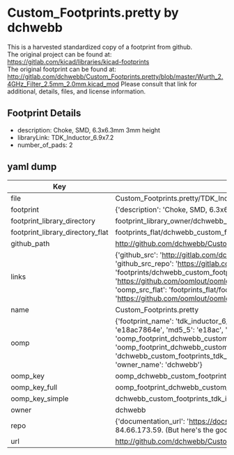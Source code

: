 # Custom_Footprints.pretty by dchwebb  
This is a harvested standardized copy of a footprint from github.  
The original project can be found at:  
https://gitlab.com/kicad/libraries/kicad-footprints  
The original footprint can be found at:
http://gitlab.com/dchwebb/Custom_Footprints.pretty/blob/master/Wurth_2.4GHz_Filter_2.5mm_2.0mm.kicad_mod
Please consult that link for additional, details, files, and license information.  
## Footprint Details
* description: Choke, SMD, 6.3x6.3mm 3mm height  
* libraryLink: TDK_Inductor_6.9x7.2  
* number_of_pads: 2  
## yaml dump  
| Key | Value |  
| --- | --- |  
| file | Custom_Footprints.pretty/TDK_Inductor_6.9x7.2.kicad_mod |  
| footprint | {'description': 'Choke, SMD, 6.3x6.3mm 3mm height', 'libraryLink': 'TDK_Inductor_6.9x7.2', 'number_of_pads': 2} |  
| footprint_library_directory | footprint_library_owner/dchwebb_Custom_Footprints.pretty |  
| footprint_library_directory_flat | footprints_flat/dchwebb_custom_footprints_tdk_inductor_6_9x7_2/working |  
| github_path | http://github.com/dchwebb/Custom_Footprints.pretty/blob/master/TDK_Inductor_6.9x7.2.kicad_mod |  
| links | {'github_src': 'http://gitlab.com/dchwebb/Custom_Footprints.pretty/blob/master/Wurth_2.4GHz_Filter_2.5mm_2.0mm.kicad_mod', 'github_src_repo': 'https://gitlab.com/kicad/libraries/kicad-footprints', 'oomp_bot': 'footprints/dchwebb_custom_footprints_tdk_inductor_6_9x7_2/working', 'oomp_bot_github': 'https://github.com/oomlout/oomlout_oomp_footprint_bot/tree/main/footprints/dchwebb_custom_footprints_tdk_inductor_6_9x7_2/working', 'oomp_src_flat': 'footprints_flat/footprints_flat/dchwebb_custom_footprints_tdk_inductor_6_9x7_2/working', 'oomp_src_flat_github': 'https://github.com/oomlout/oomlout_oomp_footprint_src/tree/main/footprints_flat/dchwebb_custom_footprints_tdk_inductor_6_9x7_2/working'} |  
| name | Custom_Footprints.pretty |  
| oomp | {'footprint_name': 'tdk_inductor_6_9x7_2', 'library_name': 'custom_footprints', 'md5': 'e18ac7864eabea7e82145cbeff0c8c1e', 'md5_10': 'e18ac7864e', 'md5_5': 'e18ac', 'md5_6': 'e18ac7', 'oomp_key': 'oomp_dchwebb_custom_footprints_tdk_inductor_6_9x7_2', 'oomp_key_extra': 'oomp_footprint_dchwebb_custom_footprints_tdk_inductor_6_9x7_2', 'oomp_key_full': 'oomp_footprint_dchwebb_custom_footprints_tdk_inductor_6_9x7_2_e18ac7', 'oomp_key_simple': 'dchwebb_custom_footprints_tdk_inductor_6_9x7_2', 'original_filename': 'Custom_Footprints.pretty/TDK_Inductor_6.9x7.2.kicad_mod', 'owner_name': 'dchwebb'} |  
| oomp_key | oomp_dchwebb_custom_footprints_tdk_inductor_6_9x7_2 |  
| oomp_key_full | oomp_footprint_dchwebb_custom_footprints_tdk_inductor_6_9x7_2 |  
| oomp_key_simple | dchwebb_custom_footprints_tdk_inductor_6_9x7_2 |  
| owner | dchwebb |  
| repo | {'documentation_url': 'https://docs.github.com/rest/overview/resources-in-the-rest-api#rate-limiting', 'message': "API rate limit exceeded for 84.66.173.59. (But here's the good news: Authenticated requests get a higher rate limit. Check out the documentation for more details.)"} |  
| url | http://github.com/dchwebb/Custom_Footprints.pretty |  

